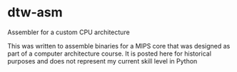 # dtw-asm
Assembler for a custom CPU architecture

This was written to assemble binaries for a MIPS core that was designed as part of a computer architecture course. It is posted here for historical purposes and does not represent my current skill level in Python
